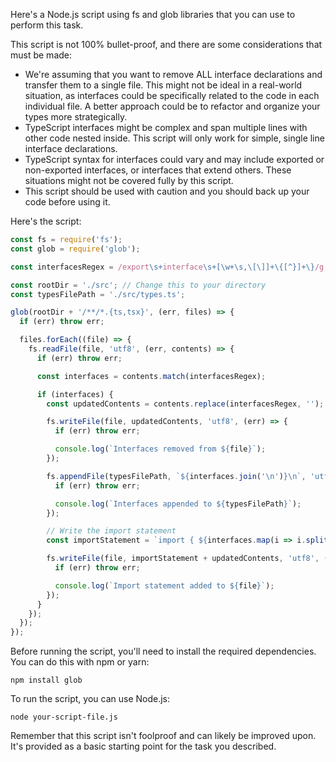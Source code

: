 Here's a Node.js script using fs and glob libraries that you can use to perform this task.

This script is not 100% bullet-proof, and there are some considerations that must be made:

- We're assuming that you want to remove ALL interface declarations and transfer them to a single file. This might not be ideal in a real-world situation, as interfaces could be specifically related to the code in each individual file. A better approach could be to refactor and organize your types more strategically.
- TypeScript interfaces might be complex and span multiple lines with other code nested inside. This script will only work for simple, single line interface declarations.
- TypeScript syntax for interfaces could vary and may include exported or non-exported interfaces, or interfaces that extend others. These situations might not be covered fully by this script.
- This script should be used with caution and you should back up your code before using it. 

Here's the script:

```javascript
const fs = require('fs');
const glob = require('glob');

const interfacesRegex = /export\s+interface\s+[\w+\s,\[\]]+\{[^}]+\}/g;

const rootDir = './src'; // Change this to your directory
const typesFilePath = './src/types.ts';

glob(rootDir + '/**/*.{ts,tsx}', (err, files) => {
  if (err) throw err;

  files.forEach((file) => {
    fs.readFile(file, 'utf8', (err, contents) => {
      if (err) throw err;

      const interfaces = contents.match(interfacesRegex);

      if (interfaces) {
        const updatedContents = contents.replace(interfacesRegex, '');

        fs.writeFile(file, updatedContents, 'utf8', (err) => {
          if (err) throw err;

          console.log(`Interfaces removed from ${file}`);
        });

        fs.appendFile(typesFilePath, `${interfaces.join('\n')}\n`, 'utf8', (err) => {
          if (err) throw err;

          console.log(`Interfaces appended to ${typesFilePath}`);
        });

        // Write the import statement
        const importStatement = `import { ${interfaces.map(i => i.split(' ')[2]).join(', ')} } from '../types';\n`;

        fs.writeFile(file, importStatement + updatedContents, 'utf8', (err) => {
          if (err) throw err;

          console.log(`Import statement added to ${file}`);
        });
      }
    });
  });
});
```

Before running the script, you'll need to install the required dependencies. You can do this with npm or yarn:

```shell
npm install glob
```

To run the script, you can use Node.js:

```shell
node your-script-file.js
```

Remember that this script isn't foolproof and can likely be improved upon. It's provided as a basic starting point for the task you described.